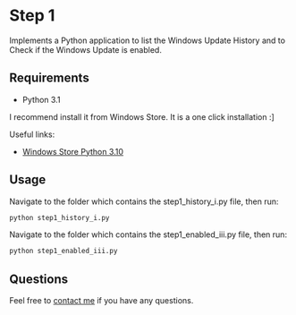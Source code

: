# Step 1

Implements a Python application to list the Windows Update History and to Check if the Windows Update is enabled.

## Requirements

- Python 3.1 

I recommend install it from Windows Store. It is a one click installation :]

Useful links:
- [Windows Store Python 3.10](https://www.microsoft.com/store/productId/9PJPW5LDXLZ5)

## Usage

Navigate to the folder which contains the step1_history_i.py file, then run:
```bash
python step1_history_i.py
```

Navigate to the folder which contains the step1_enabled_iii.py file, then run:
```bash
python step1_enabled_iii.py
```

## Questions
Feel free to [contact me](mailto:lualjsantos@gmail.com) if you have any questions.
